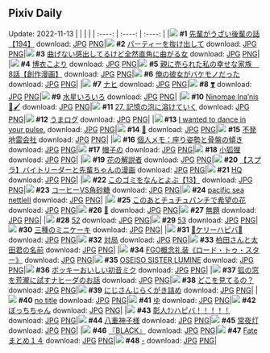 ## Pixiv Daily
Update: 2022-11-13
|      |      |      |
| :----: | :----: | :----: |
|![](https://pixiv.microyu.workers.dev/c/240x480/img-master/img/2022/11/11/19/00/06/102698982_p0_master1200.jpg) **#1** [先輩がうざい後輩の話【194】](https://www.pixiv.net/artworks/102698982) download: [JPG](https://pixiv.microyu.workers.dev/img-original/img/2022/11/11/19/00/06/102698982_p0.jpg) [PNG](https://pixiv.microyu.workers.dev/img-original/img/2022/11/11/19/00/06/102698982_p0.png)|![](https://pixiv.microyu.workers.dev/c/240x480/img-master/img/2022/11/11/00/00/08/102680748_p0_master1200.jpg) **#2** [パーティーを抜け出して](https://www.pixiv.net/artworks/102680748) download: [JPG](https://pixiv.microyu.workers.dev/img-original/img/2022/11/11/00/00/08/102680748_p0.jpg) [PNG](https://pixiv.microyu.workers.dev/img-original/img/2022/11/11/00/00/08/102680748_p0.png)|![](https://pixiv.microyu.workers.dev/c/240x480/img-master/img/2022/11/12/00/00/32/102709197_p0_master1200.jpg) **#3** [曲げない感出してるけど全然直角に曲がる女](https://www.pixiv.net/artworks/102709197) download: [JPG](https://pixiv.microyu.workers.dev/img-original/img/2022/11/12/00/00/32/102709197_p0.jpg) [PNG](https://pixiv.microyu.workers.dev/img-original/img/2022/11/12/00/00/32/102709197_p0.png)|
|![](https://pixiv.microyu.workers.dev/c/240x480/img-master/img/2022/11/12/02/20/07/102712859_p0_master1200.jpg) **#4** [博衣こより](https://www.pixiv.net/artworks/102712859) download: [JPG](https://pixiv.microyu.workers.dev/img-original/img/2022/11/12/02/20/07/102712859_p0.jpg) [PNG](https://pixiv.microyu.workers.dev/img-original/img/2022/11/12/02/20/07/102712859_p0.png)|![](https://pixiv.microyu.workers.dev/c/240x480/img-master/img/2022/11/11/20/34/00/102701664_p0_master1200.jpg) **#5** [親に売られた私の幸せな家族　8話【創作漫画】](https://www.pixiv.net/artworks/102701664) download: [JPG](https://pixiv.microyu.workers.dev/img-original/img/2022/11/11/20/34/00/102701664_p0.jpg) [PNG](https://pixiv.microyu.workers.dev/img-original/img/2022/11/11/20/34/00/102701664_p0.png)|![](https://pixiv.microyu.workers.dev/c/240x480/img-master/img/2022/11/11/12/02/42/102691486_p0_master1200.jpg) **#6** [俺の彼女がバケモノだった](https://www.pixiv.net/artworks/102691486) download: [JPG](https://pixiv.microyu.workers.dev/img-original/img/2022/11/11/12/02/42/102691486_p0.jpg) [PNG](https://pixiv.microyu.workers.dev/img-original/img/2022/11/11/12/02/42/102691486_p0.png)|
|![](https://pixiv.microyu.workers.dev/c/240x480/img-master/img/2022/11/11/01/31/51/102683843_p0_master1200.jpg) **#7** [ナヒ](https://www.pixiv.net/artworks/102683843) download: [JPG](https://pixiv.microyu.workers.dev/img-original/img/2022/11/11/01/31/51/102683843_p0.jpg) [PNG](https://pixiv.microyu.workers.dev/img-original/img/2022/11/11/01/31/51/102683843_p0.png)|![](https://pixiv.microyu.workers.dev/c/240x480/img-master/img/2022/11/11/18/54/43/102698806_p0_master1200.jpg) **#8** [❣️](https://www.pixiv.net/artworks/102698806) download: [JPG](https://pixiv.microyu.workers.dev/img-original/img/2022/11/11/18/54/43/102698806_p0.jpg) [PNG](https://pixiv.microyu.workers.dev/img-original/img/2022/11/11/18/54/43/102698806_p0.png)|![](https://pixiv.microyu.workers.dev/c/240x480/img-master/img/2022/11/11/06/39/29/102687403_p0_master1200.jpg) **#9** [水星いろいろ](https://www.pixiv.net/artworks/102687403) download: [JPG](https://pixiv.microyu.workers.dev/img-original/img/2022/11/11/06/39/29/102687403_p0.jpg) [PNG](https://pixiv.microyu.workers.dev/img-original/img/2022/11/11/06/39/29/102687403_p0.png)|
|![](https://pixiv.microyu.workers.dev/c/240x480/img-master/img/2022/11/11/00/01/37/102681077_p0_master1200.jpg) **#10** [Ninomae Ina’nis🌟🖌️](https://www.pixiv.net/artworks/102681077) download: [JPG](https://pixiv.microyu.workers.dev/img-original/img/2022/11/11/00/01/37/102681077_p0.jpg) [PNG](https://pixiv.microyu.workers.dev/img-original/img/2022/11/11/00/01/37/102681077_p0.png)|![](https://pixiv.microyu.workers.dev/c/240x480/img-master/img/2022/11/12/00/00/53/102709148_p0_master1200.jpg) **#11** [27. 記憶の泡に溶けていく](https://www.pixiv.net/artworks/102709148) download: [JPG](https://pixiv.microyu.workers.dev/img-original/img/2022/11/12/00/00/53/102709148_p0.jpg) [PNG](https://pixiv.microyu.workers.dev/img-original/img/2022/11/12/00/00/53/102709148_p0.png)|![](https://pixiv.microyu.workers.dev/c/240x480/img-master/img/2022/11/11/00/03/31/102681168_p0_master1200.jpg) **#12** [うまログ](https://www.pixiv.net/artworks/102681168) download: [JPG](https://pixiv.microyu.workers.dev/img-original/img/2022/11/11/00/03/31/102681168_p0.jpg) [PNG](https://pixiv.microyu.workers.dev/img-original/img/2022/11/11/00/03/31/102681168_p0.png)|
|![](https://pixiv.microyu.workers.dev/c/240x480/img-master/img/2022/11/12/21/33/42/102734382_p0_master1200.jpg) **#13** [I wanted to dance in your pulse.](https://www.pixiv.net/artworks/102734382) download: [JPG](https://pixiv.microyu.workers.dev/img-original/img/2022/11/12/21/33/42/102734382_p0.jpg) [PNG](https://pixiv.microyu.workers.dev/img-original/img/2022/11/12/21/33/42/102734382_p0.png)|![](https://pixiv.microyu.workers.dev/c/240x480/img-master/img/2022/11/12/00/00/29/102709179_p0_master1200.jpg) **#14** [💠](https://www.pixiv.net/artworks/102709179) download: [JPG](https://pixiv.microyu.workers.dev/img-original/img/2022/11/12/00/00/29/102709179_p0.jpg) [PNG](https://pixiv.microyu.workers.dev/img-original/img/2022/11/12/00/00/29/102709179_p0.png)|![](https://pixiv.microyu.workers.dev/c/240x480/img-master/img/2022/11/11/20/02/32/102700770_p0_master1200.jpg) **#15** [不発地雷会社](https://www.pixiv.net/artworks/102700770) download: [JPG](https://pixiv.microyu.workers.dev/img-original/img/2022/11/11/20/02/32/102700770_p0.jpg) [PNG](https://pixiv.microyu.workers.dev/img-original/img/2022/11/11/20/02/32/102700770_p0.png)|
|![](https://pixiv.microyu.workers.dev/c/240x480/img-master/img/2022/11/12/08/00/02/102716716_p0_master1200.jpg) **#16** [個人メモ：座り姿勢と骨盤の傾き](https://www.pixiv.net/artworks/102716716) download: [JPG](https://pixiv.microyu.workers.dev/img-original/img/2022/11/12/08/00/02/102716716_p0.jpg) [PNG](https://pixiv.microyu.workers.dev/img-original/img/2022/11/12/08/00/02/102716716_p0.png)|![](https://pixiv.microyu.workers.dev/c/240x480/img-master/img/2022/11/11/00/22/44/102681907_p0_master1200.jpg) **#17** [帽子の](https://www.pixiv.net/artworks/102681907) download: [JPG](https://pixiv.microyu.workers.dev/img-original/img/2022/11/11/00/22/44/102681907_p0.jpg) [PNG](https://pixiv.microyu.workers.dev/img-original/img/2022/11/11/00/22/44/102681907_p0.png)|![](https://pixiv.microyu.workers.dev/c/240x480/img-master/img/2022/11/11/12/42/21/102692178_p0_master1200.jpg) **#18** [小狐狸](https://www.pixiv.net/artworks/102692178) download: [JPG](https://pixiv.microyu.workers.dev/img-original/img/2022/11/11/12/42/21/102692178_p0.jpg) [PNG](https://pixiv.microyu.workers.dev/img-original/img/2022/11/11/12/42/21/102692178_p0.png)|
|![](https://pixiv.microyu.workers.dev/c/240x480/img-master/img/2022/11/11/00/09/01/102681419_p0_master1200.jpg) **#19** [花の解説者](https://www.pixiv.net/artworks/102681419) download: [JPG](https://pixiv.microyu.workers.dev/img-original/img/2022/11/11/00/09/01/102681419_p0.jpg) [PNG](https://pixiv.microyu.workers.dev/img-original/img/2022/11/11/00/09/01/102681419_p0.png)|![](https://pixiv.microyu.workers.dev/c/240x480/img-master/img/2022/11/11/19/23/46/102699644_p0_master1200.jpg) **#20** [【スプラ】バイトリーダーと先輩ちゃんの漫画](https://www.pixiv.net/artworks/102699644) download: [JPG](https://pixiv.microyu.workers.dev/img-original/img/2022/11/11/19/23/46/102699644_p0.jpg) [PNG](https://pixiv.microyu.workers.dev/img-original/img/2022/11/11/19/23/46/102699644_p0.png)|![](https://pixiv.microyu.workers.dev/c/240x480/img-master/img/2022/11/11/00/00/04/102680717_p0_master1200.jpg) **#21** [HQ](https://www.pixiv.net/artworks/102680717) download: [JPG](https://pixiv.microyu.workers.dev/img-original/img/2022/11/11/00/00/04/102680717_p0.jpg) [PNG](https://pixiv.microyu.workers.dev/img-original/img/2022/11/11/00/00/04/102680717_p0.png)|
|![](https://pixiv.microyu.workers.dev/c/240x480/img-master/img/2022/11/12/12/39/29/102721623_p0_master1200.jpg) **#22** [このゴミをなんとよぶ【13】](https://www.pixiv.net/artworks/102721623) download: [JPG](https://pixiv.microyu.workers.dev/img-original/img/2022/11/12/12/39/29/102721623_p0.jpg) [PNG](https://pixiv.microyu.workers.dev/img-original/img/2022/11/12/12/39/29/102721623_p0.png)|![](https://pixiv.microyu.workers.dev/c/240x480/img-master/img/2022/11/12/20/30/00/102732411_p0_master1200.jpg) **#23** [コーヒーVS角砂糖](https://www.pixiv.net/artworks/102732411) download: [JPG](https://pixiv.microyu.workers.dev/img-original/img/2022/11/12/20/30/00/102732411_p0.jpg) [PNG](https://pixiv.microyu.workers.dev/img-original/img/2022/11/12/20/30/00/102732411_p0.png)|![](https://pixiv.microyu.workers.dev/c/240x480/img-master/img/2022/11/12/06/54/15/102715934_p0_master1200.jpg) **#24** [pacific sea nettleⅡ](https://www.pixiv.net/artworks/102715934) download: [JPG](https://pixiv.microyu.workers.dev/img-original/img/2022/11/12/06/54/15/102715934_p0.jpg) [PNG](https://pixiv.microyu.workers.dev/img-original/img/2022/11/12/06/54/15/102715934_p0.png)|
|![](https://pixiv.microyu.workers.dev/c/240x480/img-master/img/2022/11/11/00/00/10/102680775_p0_master1200.jpg) **#25** [このあとチュチュパンチで希望の花](https://www.pixiv.net/artworks/102680775) download: [JPG](https://pixiv.microyu.workers.dev/img-original/img/2022/11/11/00/00/10/102680775_p0.jpg) [PNG](https://pixiv.microyu.workers.dev/img-original/img/2022/11/11/00/00/10/102680775_p0.png)|![](https://pixiv.microyu.workers.dev/c/240x480/img-master/img/2022/11/11/00/06/41/102681310_p0_master1200.jpg) **#26** [🐼](https://www.pixiv.net/artworks/102681310) download: [JPG](https://pixiv.microyu.workers.dev/img-original/img/2022/11/11/00/06/41/102681310_p0.jpg) [PNG](https://pixiv.microyu.workers.dev/img-original/img/2022/11/11/00/06/41/102681310_p0.png)|![](https://pixiv.microyu.workers.dev/c/240x480/img-master/img/2022/11/12/12/00/03/102720782_p0_master1200.jpg) **#27** [無題](https://www.pixiv.net/artworks/102720782) download: [JPG](https://pixiv.microyu.workers.dev/img-original/img/2022/11/12/12/00/03/102720782_p0.jpg) [PNG](https://pixiv.microyu.workers.dev/img-original/img/2022/11/12/12/00/03/102720782_p0.png)|
|![](https://pixiv.microyu.workers.dev/c/240x480/img-master/img/2022/11/11/01/13/09/102683393_p0_master1200.jpg) **#28** [52](https://www.pixiv.net/artworks/102683393) download: [JPG](https://pixiv.microyu.workers.dev/img-original/img/2022/11/11/01/13/09/102683393_p0.jpg) [PNG](https://pixiv.microyu.workers.dev/img-original/img/2022/11/11/01/13/09/102683393_p0.png)|![](https://pixiv.microyu.workers.dev/c/240x480/img-master/img/2022/11/11/19/29/59/102699804_p0_master1200.jpg) **#29** [53](https://www.pixiv.net/artworks/102699804) download: [JPG](https://pixiv.microyu.workers.dev/img-original/img/2022/11/11/19/29/59/102699804_p0.jpg) [PNG](https://pixiv.microyu.workers.dev/img-original/img/2022/11/11/19/29/59/102699804_p0.png)|![](https://pixiv.microyu.workers.dev/c/240x480/img-master/img/2022/11/11/23/01/55/102706787_p0_master1200.jpg) **#30** [三種のミニケーキ](https://www.pixiv.net/artworks/102706787) download: [JPG](https://pixiv.microyu.workers.dev/img-original/img/2022/11/11/23/01/55/102706787_p0.jpg) [PNG](https://pixiv.microyu.workers.dev/img-original/img/2022/11/11/23/01/55/102706787_p0.png)|
|![](https://pixiv.microyu.workers.dev/c/240x480/img-master/img/2022/11/11/15/21/00/102694422_p0_master1200.jpg) **#31** [📛ケリーハピバ📛](https://www.pixiv.net/artworks/102694422) download: [JPG](https://pixiv.microyu.workers.dev/img-original/img/2022/11/11/15/21/00/102694422_p0.jpg) [PNG](https://pixiv.microyu.workers.dev/img-original/img/2022/11/11/15/21/00/102694422_p0.png)|![](https://pixiv.microyu.workers.dev/c/240x480/img-master/img/2022/11/11/07/03/25/102687694_p0_master1200.jpg) **#32** [対局](https://www.pixiv.net/artworks/102687694) download: [JPG](https://pixiv.microyu.workers.dev/img-original/img/2022/11/11/07/03/25/102687694_p0.jpg) [PNG](https://pixiv.microyu.workers.dev/img-original/img/2022/11/11/07/03/25/102687694_p0.png)|![](https://pixiv.microyu.workers.dev/c/240x480/img-master/img/2022/11/11/20/11/38/102701027_p0_master1200.jpg) **#33** [柏田さんと太田君の名前](https://www.pixiv.net/artworks/102701027) download: [JPG](https://pixiv.microyu.workers.dev/img-original/img/2022/11/11/20/11/38/102701027_p0.jpg) [PNG](https://pixiv.microyu.workers.dev/img-original/img/2022/11/11/20/11/38/102701027_p0.png)|
|![](https://pixiv.microyu.workers.dev/c/240x480/img-master/img/2022/11/12/13/01/09/102722079_p0_master1200.jpg) **#34** [FGO概念礼装《ロード・トゥ・スター》](https://www.pixiv.net/artworks/102722079) download: [JPG](https://pixiv.microyu.workers.dev/img-original/img/2022/11/12/13/01/09/102722079_p0.jpg) [PNG](https://pixiv.microyu.workers.dev/img-original/img/2022/11/12/13/01/09/102722079_p0.png)|![](https://pixiv.microyu.workers.dev/c/240x480/img-master/img/2022/11/12/21/00/02/102733263_p0_master1200.jpg) **#35** [OSEISO SISTER LUMINE](https://www.pixiv.net/artworks/102733263) download: [JPG](https://pixiv.microyu.workers.dev/img-original/img/2022/11/12/21/00/02/102733263_p0.jpg) [PNG](https://pixiv.microyu.workers.dev/img-original/img/2022/11/12/21/00/02/102733263_p0.png)|![](https://pixiv.microyu.workers.dev/c/240x480/img-master/img/2022/11/11/17/54/44/102697271_p0_master1200.jpg) **#36** [ポッキーおいしい初音ミク](https://www.pixiv.net/artworks/102697271) download: [JPG](https://pixiv.microyu.workers.dev/img-original/img/2022/11/11/17/54/44/102697271_p0.jpg) [PNG](https://pixiv.microyu.workers.dev/img-original/img/2022/11/11/17/54/44/102697271_p0.png)|
|![](https://pixiv.microyu.workers.dev/c/240x480/img-master/img/2022/11/11/19/48/16/102700291_p0_master1200.jpg) **#37** [狐の窓を荒瀧に試すナヒーダのお話](https://www.pixiv.net/artworks/102700291) download: [JPG](https://pixiv.microyu.workers.dev/img-original/img/2022/11/11/19/48/16/102700291_p0.jpg) [PNG](https://pixiv.microyu.workers.dev/img-original/img/2022/11/11/19/48/16/102700291_p0.png)|![](https://pixiv.microyu.workers.dev/c/240x480/img-master/img/2022/11/11/02/13/51/102684618_p0_master1200.jpg) **#38** [どこを見てるの？](https://www.pixiv.net/artworks/102684618) download: [JPG](https://pixiv.microyu.workers.dev/img-original/img/2022/11/11/02/13/51/102684618_p0.jpg) [PNG](https://pixiv.microyu.workers.dev/img-original/img/2022/11/11/02/13/51/102684618_p0.png)|![](https://pixiv.microyu.workers.dev/c/240x480/img-master/img/2022/11/12/12/07/41/102720998_p0_master1200.jpg) **#39** [にじさんじらくがき詰め](https://www.pixiv.net/artworks/102720998) download: [JPG](https://pixiv.microyu.workers.dev/img-original/img/2022/11/12/12/07/41/102720998_p0.jpg) [PNG](https://pixiv.microyu.workers.dev/img-original/img/2022/11/12/12/07/41/102720998_p0.png)|
|![](https://pixiv.microyu.workers.dev/c/240x480/img-master/img/2022/11/11/00/29/38/102682150_p0_master1200.jpg) **#40** [no title](https://www.pixiv.net/artworks/102682150) download: [JPG](https://pixiv.microyu.workers.dev/img-original/img/2022/11/11/00/29/38/102682150_p0.jpg) [PNG](https://pixiv.microyu.workers.dev/img-original/img/2022/11/11/00/29/38/102682150_p0.png)|![](https://pixiv.microyu.workers.dev/c/240x480/img-master/img/2022/11/11/11/18/10/102690785_p0_master1200.jpg) **#41** [ゆ](https://www.pixiv.net/artworks/102690785) download: [JPG](https://pixiv.microyu.workers.dev/img-original/img/2022/11/11/11/18/10/102690785_p0.jpg) [PNG](https://pixiv.microyu.workers.dev/img-original/img/2022/11/11/11/18/10/102690785_p0.png)|![](https://pixiv.microyu.workers.dev/c/240x480/img-master/img/2022/11/11/00/05/03/102681238_p0_master1200.jpg) **#42** [ぼっちちゃん](https://www.pixiv.net/artworks/102681238) download: [JPG](https://pixiv.microyu.workers.dev/img-original/img/2022/11/11/00/05/03/102681238_p0.jpg) [PNG](https://pixiv.microyu.workers.dev/img-original/img/2022/11/11/00/05/03/102681238_p0.png)|
|![](https://pixiv.microyu.workers.dev/c/240x480/img-master/img/2022/11/12/00/04/45/102709471_p0_master1200.jpg) **#43** [彰人ｸﾝハピバ！！！！！](https://www.pixiv.net/artworks/102709471) download: [JPG](https://pixiv.microyu.workers.dev/img-original/img/2022/11/12/00/04/45/102709471_p0.jpg) [PNG](https://pixiv.microyu.workers.dev/img-original/img/2022/11/12/00/04/45/102709471_p0.png)|![](https://pixiv.microyu.workers.dev/c/240x480/img-master/img/2022/11/12/11/09/00/102719797_p0_master1200.jpg) **#44** [八重神子様](https://www.pixiv.net/artworks/102719797) download: [JPG](https://pixiv.microyu.workers.dev/img-original/img/2022/11/12/11/09/00/102719797_p0.jpg) [PNG](https://pixiv.microyu.workers.dev/img-original/img/2022/11/12/11/09/00/102719797_p0.png)|![](https://pixiv.microyu.workers.dev/c/240x480/img-master/img/2022/11/11/04/38/50/102686356_p0_master1200.jpg) **#45** [常夜灯](https://www.pixiv.net/artworks/102686356) download: [JPG](https://pixiv.microyu.workers.dev/img-original/img/2022/11/11/04/38/50/102686356_p0.jpg) [PNG](https://pixiv.microyu.workers.dev/img-original/img/2022/11/11/04/38/50/102686356_p0.png)|
|![](https://pixiv.microyu.workers.dev/c/240x480/img-master/img/2022/11/12/00/00/06/102709026_p0_master1200.jpg) **#46** [『BLACK』](https://www.pixiv.net/artworks/102709026) download: [JPG](https://pixiv.microyu.workers.dev/img-original/img/2022/11/12/00/00/06/102709026_p0.jpg) [PNG](https://pixiv.microyu.workers.dev/img-original/img/2022/11/12/00/00/06/102709026_p0.png)|![](https://pixiv.microyu.workers.dev/c/240x480/img-master/img/2022/11/12/12/42/47/102721695_p0_master1200.jpg) **#47** [Fateまとめ１４](https://www.pixiv.net/artworks/102721695) download: [JPG](https://pixiv.microyu.workers.dev/img-original/img/2022/11/12/12/42/47/102721695_p0.jpg) [PNG](https://pixiv.microyu.workers.dev/img-original/img/2022/11/12/12/42/47/102721695_p0.png)|![](https://pixiv.microyu.workers.dev/c/240x480/img-master/img/2022/11/11/19/09/31/102699278_p0_master1200.jpg) **#48** [-](https://www.pixiv.net/artworks/102699278) download: [JPG](https://pixiv.microyu.workers.dev/img-original/img/2022/11/11/19/09/31/102699278_p0.jpg) [PNG](https://pixiv.microyu.workers.dev/img-original/img/2022/11/11/19/09/31/102699278_p0.png)|

